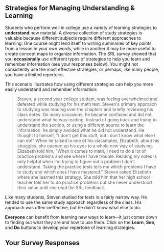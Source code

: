 ## Strategies for Managing Understanding & Learning

Students who perform well in college use a variety of learning strategies to **understand** new material. A diverse collection of study strategies is valuable because different subjects require different approaches to learning: One course might lend itself to writing summaries of key points from a lesson in your own words, while in another it may be more useful to create concept maps to organize information. The SRL survey showed that you **occasionally** use different types of strategies to help you learn and remember information (see your responses below). You might not consistently use the most effective strategies, or perhaps, like many people, you have a limited repertoire. 

This scenario illustrates how using different strategies can help you more easily understand and remember information:

> Steven, a second year college student, was feeling overwhelmed and defeated while studying for his math test. Steven's primary approach to studying was reading over the chapters and briefly reviewing his class notes. On many occasions, he became confused and did not understand what he was reading. Instead of going back and trying to understand the section, or using a different source to learn the information, he simply avoided what he did not understand. He thought to himself, "I don't get this stuff, but I don't know what else I can do!" When he talked to one of his classmates, Elizabeth, about his struggles, she opened up his eyes to a whole new way of studying. Elizabeth told him, "When it comes to math, I need to do a lot of practice problems and see where I have trouble. Reading my notes is only helpful when I'm trying to figure out a problem I don't understand. Taking the practice tests tells me which problems I have to study and which ones I have mastered." Steven asked Elizabeth where she learned this strategy. She told him that her high school teacher told her to do practice problems but she never understood their value until she read the SRL feedback.

Like many students, Steven studied for tests in a fairly narrow way. He tended to use the same study approach regardless of the class. His approach was often ineffective, but he didn't know what else to do. 

**Everyone** can benefit from learning new ways to learn--it just comes down to finding out what they are and how to use them. Click on the **Learn**, **See**, and **Do** buttons to develop your repertoire of learning strategies. 

## Your Survey Responses
